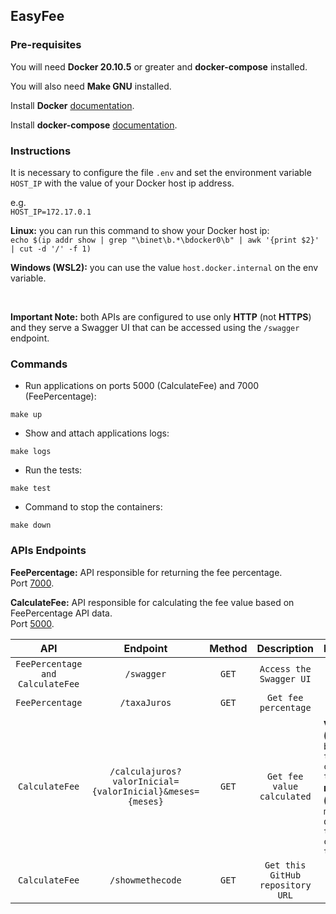 ## EasyFee

### Pre-requisites

You will need **Docker 20.10.5** or greater and **docker-compose** installed.

You will also need **Make GNU** installed.

Install **Docker** [documentation](https://docs.docker.com/get-docker/).

Install **docker-compose** [documentation](https://docs.docker.com/compose/install/).

### Instructions

It is necessary to configure the file `.env` and set the environment variable `HOST_IP` with the value of your Docker host ip address.

e.g. <br/>
`HOST_IP=172.17.0.1`

**Linux:** you can run this command to show your Docker host ip:<br/>
`echo $(ip addr show | grep "\binet\b.*\bdocker0\b" | awk '{print $2}' | cut -d '/' -f 1)`

**Windows (WSL2):** you can use the value `host.docker.internal` on the env variable.

<br />

**Important Note:** both APIs are configured to use only **HTTP** (not **HTTPS**) and they serve a Swagger UI that can be accessed using the `/swagger` endpoint.

### Commands

- Run applications on ports 5000 (CalculateFee) and 7000 (FeePercentage):
```shell
make up
```

- Show and attach applications logs:
```shell
make logs
```

- Run the tests:
```shell
make test
```

- Command to stop the containers:
```shell
make down
```

### APIs Endpoints

**FeePercentage:** API responsible for returning the fee percentage.<br />
Port [7000](http://localhost:7000/taxajuros).

**CalculateFee:** API responsible for calculating the fee value based on FeePercentage API data.<br />
Port [5000](http://localhost:5000/calculajuros?valorInicial=100&meses=5).

|       API       |                         Endpoint                          | Method |           Description            | Parameters                                                                                                                                |
| :-------------: | :-------------------------------------------------------: | :----: | :------------------------------: | :---------------------------------------------------------------------------------------------------------------------------------------- |
| `FeePercentage and CalculateFee` |                       `/swagger`                        | `GET`  |       `Access the Swagger UI`       |                                                                                                                                           |
| `FeePercentage` |                       `/taxaJuros`                        | `GET`  |       `Get fee percentage`       |                                                                                                                                           |
| `CalculateFee`  | `/calculajuros?valorInicial={valorInicial}&meses={meses}` | `GET`  |    `Get fee value calculated`    | **valorInicial (decimal)**:<br/>`base value to calculate the fee;`<br/> **meses (integer)**:<br/> `months quantity to calculate the fee.` |
| `CalculateFee`  |                     `/showmethecode`                      | `GET`  | `Get this GitHub repository URL` |                                                                                                                                           |
